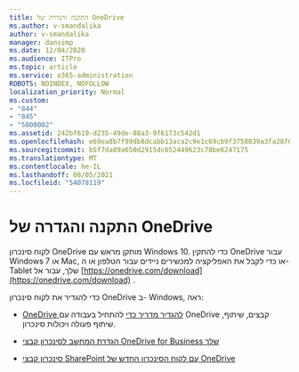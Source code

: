 ```yaml
---
title: התקנה והגדרה של OneDrive
ms.author: v-smandalika
author: v-smandalika
manager: dansimp
ms.date: 12/04/2020
ms.audience: ITPro
ms.topic: article
ms.service: o365-administration
ROBOTS: NOINDEX, NOFOLLOW
localization_priority: Normal
ms.custom:
- "844"
- "845"
- "5800002"
ms.assetid: 242bf619-d235-49de-88a3-9f6173c542d1
ms.openlocfilehash: e69ea8b7f99db8dcabb13aca2c9e1c69cb9f3758839a3fa28f0b0b9a5b6a534c
ms.sourcegitcommit: b5f7da89a650d2915dc652449623c78be6247175
ms.translationtype: MT
ms.contentlocale: he-IL
ms.lasthandoff: 08/05/2021
ms.locfileid: "54078119"
---
```

# <a name="install-and-configure-onedrive"></a>התקנה והגדרה של OneDrive

לקוח סינכרון OneDrive מותקן מראש עם Windows 10. כדי להתקין OneDrive עבור Windows 7 או Mac, או כדי לקבל את האפליקציה למכשירים ניידים עבור הטלפון או ה- Tablet שלך, עבור אל [https://onedrive.com/download](https://onedrive.com/download) .
  
כדי להגדיר את לקוח סינכרון OneDrive ב- Windows, ראה:
  
- [OneDrive להגדיר מדריך כדי](https://admin.microsoft.com/adminportal/home#/modernonboarding/onedrivequickstartguide) להתחיל בעבודה עם OneDrive קבצים, שיתוף, שיתוף פעולה ויכולות סינכרון.

- [הגדרת המחשב לסינכרון קבצי OneDrive for Business שלך](https://go.microsoft.com/fwlink/?linkid=533375)

- [סינכרון קבצי SharePoint עם לקוח הסינכרון החדש של OneDrive](https://go.microsoft.com/fwlink/?linkid=871666)
